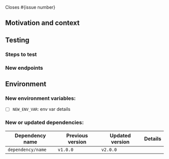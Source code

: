 <!--- Provide a general summary of your changes in the Title above -->

<!--- If it fixes an open issue, please link to the issue here. -->
Closes #{issue number}

## Motivation and context

<!--- Why is this change required? -->
<!--- What problem are you trying to solve? -->
<!--- How did you solve the problem? -->
<!--- Any links to external sources of documentation -->
<!--- Any links to internal designs -->

## Testing

### Steps to test

### New endpoints

<!--- Specify test requirements (environment, dependencies, design reviews) -->
<!--- Please describe in detail what the new endpoints achieve. -->
<!--- Include links to the related pages -->
<!--- Impact of your change to other areas of the code -->

## Environment

### New environment variables:

<!-- Mark with [x] when variable is added to `.env.example`  -->

- [ ] `NEW_ENV_VAR`: env var details

### New or updated dependencies:

<!-- including dev dependencies -->

Dependency name|Previous version|Updated version|Details
---|---|---|---
`dependency/name`|`v1.0.0`|`v2.0.0`|

